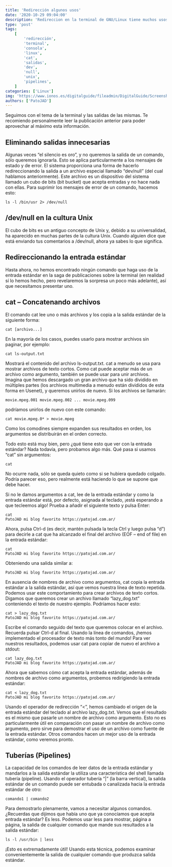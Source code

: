 ```yaml
---
title: 'Redirección algunos usos'
date: '2020-10-29 09:04:00'
description: 'Redireccion en la terminal de GNU/Linux tiene muchos usos y hoy seguimos tocando este tema'
type: 'post'
tags:
    [
        'redirección',
        'terminal',
        'consola',
        'linux',
        'cat',
        'salidas',
        'dev',
        'null',
        'unix',
        'pipelines',
    ]
categories: ['Linux']
img: 'https://www.ionos.es/digitalguide/fileadmin/DigitalGuide/Screenshots/ubuntu-bash.png'
authors: ['PatoJAD']
---
```


Seguimos con el tema de la terminal y las salidas de las mismas. Te recomiendo personalmente leer la publicación anterior para poder aprovechar al máximo esta información.

## Eliminando salidas innecesarias

Algunas veces “el silencio es oro”, y no queremos la salida de un comando, sólo queremos ignorarla. Esto se aplica particularmente a los mensajes de estado y de error. El sistema proporciona una forma de hacerlo redireccionando la salida a un archivo especial llamado “dev/null” (del cual hablamos anteriormente). Este archivo es un dispositivo del sistema llamado un cubo de bits (bit bucket) que acepta entradas y no hace nada con ellas. Para suprimir los mensajes de error de un comando, hacemos esto:

    ls -l /bin/usr 2> /dev/null

## /dev/null en la cultura Unix

El cubo de bits es un antiguo concepto de Unix y, debido a su universalidad, ha aparecido en muchas partes de la cultura Unix. Cuando alguien dice que está enviando tus comentarios a /dev/null, ahora ya sabes lo que significa.

## Redireccionando la entrada estándar

Hasta ahora, no hemos encontrado ningún comando que haga uso de la entrada estándar en la saga de publicaciones sobre la terminal (en realidad sí lo hemos hecho, pero revelaremos la sorpresa un poco más adelante), así que necesitamos presentar uno.

## cat – Concatenando archivos

El comando cat lee uno o más archivos y los copia a la salida estándar de la siguiente forma:

    cat [archivo...]

En la mayoría de los casos, puedes usarlo para mostrar archivos sin paginar, por ejemplo:

    cat ls-output.txt

Mostrará el contenido del archivo ls-output.txt. cat a menudo se usa para mostrar archivos de texto cortos. Como cat puede aceptar más de un archivo como argumento, también se puede usar para unir archivos. Imagina que hemos descargado un gran archivo que ha sido dividido en múltiples partes (los archivos multimedia a menudo están divididos de esta forma en Usenet), y queremos unirlos de nuevo. Si los archivos se llamarán:

    movie.mpeg.001 movie.mpeg.002 ... movie.mpeg.099

podríamos unirlos de nuevo con este comando:

    cat movie.mpeg.0* > movie.mpeg

Como los comodines siempre expanden sus resultados en orden, los argumentos se distribuirán en el orden correcto.

Todo esto está muy bien, pero ¿qué tiene esto que ver con la entrada estándar? Nada todavía, pero probamos algo más. Qué pasa si usamos “cat” sin argumentos:

    cat

No ocurre nada, sólo se queda quieto como si se hubiera quedado colgado. Podría parecer eso, pero realmente está haciendo lo que se supone que debe hacer.

Si no le damos argumentos a cat, lee de la entrada estándar y como la entrada estándar está, por defecto, asignada al teclado, ¡está esperando a que tecleemos algo! Prueba a añadir el siguiente texto y pulsa Enter:

    cat
    PatoJAD mi blog favorito https://patojad.com.ar/

Ahora, pulsa Ctrl-d (es decir, mantén pulsada la tecla Ctrl y luego pulsa “d”) para decirle a cat que ha alcanzado el final del archivo (EOF – end of file) en la entrada estándar:

    cat
    PatoJAD mi blog favorito https://patojad.com.ar/

Obteniendo una salida similar a:

    PatoJAD mi blog favorito https://patojad.com.ar/

En ausencia de nombres de archivo como argumentos, cat copia la entrada estándar a la salida estándar, así que vemos nuestra línea de texto repetida. Podemos usar este comportamiento para crear archivos de texto cortos. Digamos que queremos crear un archivo llamado “lazy_dog.txt” conteniendo el texto de nuestro ejemplo. Podríamos hacer esto:

    cat > lazy_dog.txt
    PatoJAD mi blog favorito https://patojad.com.ar/

Escribe el comando seguido del texto que queremos colocar en el archivo. Recuerda pulsar Ctrl-d al final. Usando la línea de comandos, ¡hemos implementado el procesador de texto más tonto del mundo! Para ver nuestros resultados, podemos usar cat para copiar de nuevo el archivo a stdout:

    cat lazy_dog.txt
    PatoJAD mi blog favorito https://patojad.com.ar/

Ahora que sabemos cómo cat acepta la entrada estándar, además de nombres de archivo como argumentos, probemos redirigiendo la entrada estándar:

    cat < lazy_dog.txt
    PatoJAD mi blog favorito https://patojad.com.ar/

Usando el operador de redirección “<”, hemos cambiado el origen de la entrada estándar del teclado al archivo lazy_dog.txt. Vemos que el resultado es el mismo que pasarle un nombre de archivo como argumento. Esto no es particularmente útil en comparación con pasar un nombre de archivo como argumento, pero sirve para demostrar el uso de un archivo como fuente de la entrada estándar. Otros comandos hacen un mejor uso de la entrada estándar, como veremos pronto.

## Tuberías (Pipelines)

La capacidad de los comandos de leer datos de la entrada estándar y mandarlos a la salida estándar la utiliza una característica del shell llamada tubería (pipeline). Usando el operador tubería “|” (la barra vertical), la salida estándar de un comando puede ser entubada o canalizada hacia la entrada estándar de otro:

    comando1 | comando2

Para demostrarlo plenamente, vamos a necesitar algunos comandos. ¿Recuerdas que dijimos que había uno que ya conocíamos que acepta entrada estándar? Es less. Podemos usar less para mostrar, página a página, la salida de cualquier comando que mande sus resultados a la salida estándar:

    ls -l /usr/bin | less

¡Esto es extremadamente útil! Usando esta técnica, podemos examinar convenientemente la salida de cualquier comando que produzca salida estándar.
